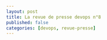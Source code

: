 ```yaml
---
layout: post
title: La revue de presse devops n°8
published: false
categories: [devops, revue-presse]
---
```



